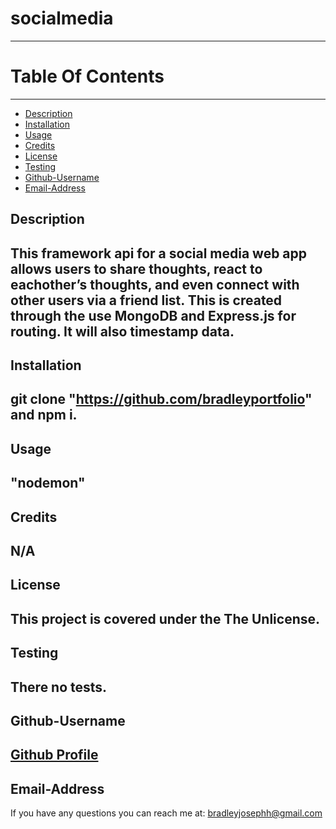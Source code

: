# socialmedia
  ----------------------------------
  
  # Table Of Contents
  -------------------
  * [Description](#description)
  * [Installation](#installation)
  * [Usage](#usage)
  * [Credits](#credits)
  * [License](#license)
  * [Testing](#testing)
  * [Github-Username](#github-username)
  * [Email-Address](#email-address)
  
  ## Description
  This framework api for a social media web app allows users to share  thoughts, react to eachother’s thoughts, and even connect with other users via a friend list. This is created through the use MongoDB and Express.js for routing. It will also timestamp data.
  --
  ## Installation
   git clone "https://github.com/bradleyportfolio" and npm i.
  --
  ## Usage
   "nodemon"
  --
  ## Credits
   N/A
  --
  ## License
  This project is covered under the The Unlicense.
  --
  ## Testing
   There no tests.
  --
  ## Github-Username
  [Github Profile](https://github.com/bradleyjosephh)
  --
  ## Email-Address
  If you have any questions you can reach me at:
   bradleyjosephh@gmail.com

